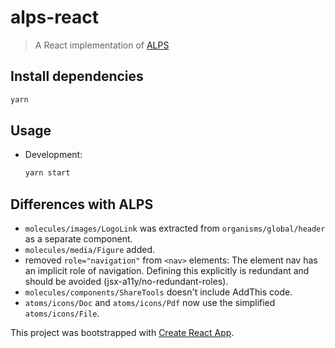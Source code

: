 # alps-react

> A React implementation of [ALPS](http://alps.adventist.io)

## Install dependencies

```bash
yarn
```

## Usage

* Development:

  ```bash
  yarn start
  ```

## Differences with ALPS

* `molecules/images/LogoLink` was extracted from `organisms/global/header` as a
  separate component.
* `molecules/media/Figure` added.
* removed `role="navigation"` from `<nav>` elements: The element nav has an
  implicit role of navigation. Defining this explicitly is redundant and should
  be avoided (jsx-a11y/no-redundant-roles).
* `molecules/components/ShareTools` doesn't include AddThis code.
* `atoms/icons/Doc` and `atoms/icons/Pdf` now use the simplified
  `atoms/icons/File`.

This project was bootstrapped with
[Create React App](https://github.com/facebookincubator/create-react-app).
